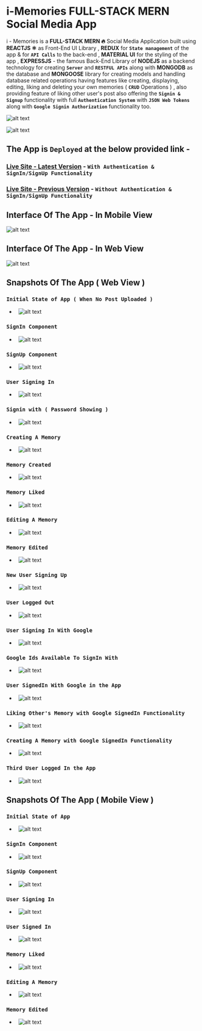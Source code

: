 # i-Memories FULL-STACK MERN Social Media App
i - Memories is a **FULL-STACK MERN 🔥** Social Media Application built using **REACTJS ⚛** as Front-End UI Library , **REDUX** for **`State management`** of the app & for **`API Calls`** to the back-end , **MATERIAL UI** for the styling of the app , **EXPRESSJS** - the famous Back-End Library of **NODEJS**  as a backend technology for creating **`Server`** and **`RESTFUL APIs`** along with **MONGODB** as the database and **MONGOOSE** library for creating models and handling database related operations having features like creating, displaying, editing, liking and deleting your own memories ( **`CRUD`** Operations ) , also providing feature of liking other user's post also offering the **`Signin & Signup`** functionality with full **`Authentication System`** with **`JSON Web Tokens`** along with **`Google Signin Authorization`** functionality too.

![alt text](https://img.shields.io/badge/-React-333333?style=flat&logo=react?raw=true)

![alt text](https://github.com/sarwar1227/i-memories/blob/main/client/outputs/web/17.memory_created_google_logged_in.png?raw=true)

## The App is `Deployed` at the below provided link - ##

### [Live Site - Latest Version](https://i-memories-updated.netlify.app/) - `With Authentication & SignIn/SignUp Functionality`
### [Live Site - Previous Version](https://i-memories.netlify.app//) - `Without Authentication & SignIn/SignUp Functionality`

## Interface Of The App - In Mobile View
![alt text](https://github.com/sarwar1227/i-memories/blob/main/client/outputs/mobile/mobile_view_video.gif)

## Interface Of The App - In Web View
![alt text](https://github.com/sarwar1227/i-memories/blob/main/client/outputs/web/web_view_video.gif)

## Snapshots Of The App ( Web View )
### `Initial State of App ( When No Post Uploaded )`
- &nbsp; ![alt text](https://github.com/sarwar1227/i-memories/blob/main/client/outputs/web/1.initial.png?raw=true)
### `SignIn Component`
- &nbsp; ![alt text](https://github.com/sarwar1227/i-memories/blob/main/client/outputs/web/2.login.png?raw=true)
### `SignUp Component`
- &nbsp; ![alt text](https://github.com/sarwar1227/i-memories/blob/main/client/outputs/web/3.signup.png?raw=true)
### `User Signing In`
- &nbsp; ![alt text](https://github.com/sarwar1227/i-memories/blob/main/client/outputs/web/4.logging_in.png?raw=true)
### `Signin with ( Password Showing )`
- &nbsp; ![alt text](https://github.com/sarwar1227/i-memories/blob/main/client/outputs/web/5.loggin_in_password_showing.png?raw=true)
### `Creating A Memory`
- &nbsp; ![alt text](https://github.com/sarwar1227/i-memories/blob/main/client/outputs/web/6.creating_a_memory.png?raw=true)
### `Memory Created`
- &nbsp; ![alt text](https://github.com/sarwar1227/i-memories/blob/main/client/outputs/web/7.memory_created.png?raw=true)
### `Memory Liked`
- &nbsp; ![alt text](https://github.com/sarwar1227/i-memories/blob/main/client/outputs/web/8.memory_liked.png?raw=true)
### `Editing A Memory`
- &nbsp; ![alt text](https://github.com/sarwar1227/i-memories/blob/main/client/outputs/web/9.editing_a_memory.png?raw=true)
### `Memory Edited`
- &nbsp; ![alt text](https://github.com/sarwar1227/i-memories/blob/main/client/outputs/web/10.memory_edited.png?raw=true)
### `New User Signing Up`
- &nbsp; ![alt text](https://github.com/sarwar1227/i-memories/blob/main/client/outputs/web/11.signing_up.png?raw=true)
### `User Logged Out`
- &nbsp; ![alt text](https://github.com/sarwar1227/i-memories/blob/main/client/outputs/web/12.logged_out.png?raw=true)
### `User Signing In With Google`
- &nbsp; ![alt text](https://github.com/sarwar1227/i-memories/blob/main/client/outputs/web/13.login_with_google.png?raw=true)
### `Google Ids Available To SignIn With`
- &nbsp; ![alt text](https://github.com/sarwar1227/i-memories/blob/main/client/outputs/web/14.loggin_in_with_google.png?raw=true)
### `User SignedIn With Google in the App`
- &nbsp; ![alt text](https://github.com/sarwar1227/i-memories/blob/main/client/outputs/web/15.logged_in_with_google.png?raw=true)
### `Liking Other's Memory with Google SignedIn Functionality`
- &nbsp; ![alt text](https://github.com/sarwar1227/i-memories/blob/main/client/outputs/web/16.liking_a_memory_google_logged_in.png?raw=true)
### `Creating A Memory with Google SignedIn Functionality`
- &nbsp; ![alt text](https://github.com/sarwar1227/i-memories/blob/main/client/outputs/web/17.memory_created_google_logged_in.png?raw=true)
### `Third User Logged In the App`
- &nbsp; ![alt text](https://github.com/sarwar1227/i-memories/blob/main/client/outputs/web/18.user_2_memory_liked.png?raw=true)

## Snapshots Of The App ( Mobile View )
### `Initial State of App`
- &nbsp; ![alt text](https://github.com/sarwar1227/i-memories/blob/main/client/outputs/mobile/1.initial.jpg?raw=true)
### `SignIn Component`
- &nbsp; ![alt text](https://github.com/sarwar1227/i-memories/blob/main/client/outputs/mobile/2.signin.jpg?raw=true)
### `SignUp Component`
- &nbsp; ![alt text](https://github.com/sarwar1227/i-memories/blob/main/client/outputs/mobile/3.signup.jpg?raw=true)
### `User Signing In`
- &nbsp; ![alt text](https://github.com/sarwar1227/i-memories/blob/main/client/outputs/mobile/4.signin_filled_up.jpg?raw=true)
### `User Signed In`
- &nbsp; ![alt text](https://github.com/sarwar1227/i-memories/blob/main/client/outputs/mobile/5.signed_in.jpg?raw=true)
### `Memory Liked`
- &nbsp; ![alt text](https://github.com/sarwar1227/i-memories/blob/main/client/outputs/mobile/6.memory_liked.jpg?raw=true)
### `Editing A Memory`
- &nbsp; ![alt text](https://github.com/sarwar1227/i-memories/blob/main/client/outputs/mobile/7.editing_a_memory.jpg?raw=true)
### `Memory Edited`
- &nbsp; ![alt text](https://github.com/sarwar1227/i-memories/blob/main/client/outputs/mobile/8.memory_edited.jpg?raw=true)
